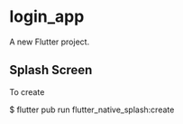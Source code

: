 # login_app

A new Flutter project.

## Splash Screen

To create

$ flutter pub run flutter_native_splash:create
